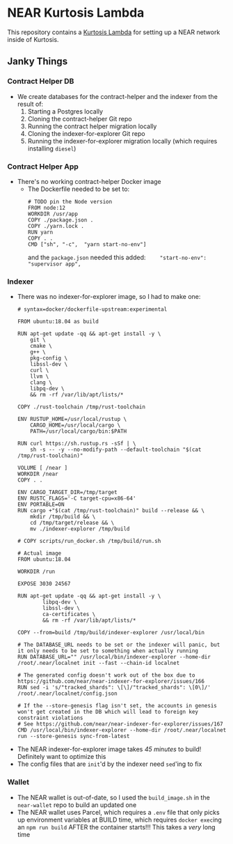 NEAR Kurtosis Lambda
=====================
This repository contains a [Kurtosis Lambda](https://docs.kurtosistech.com/advanced-usage.html#kurtosis-lambdas) for setting up a NEAR network inside of Kurtosis.

Janky Things
------------
### Contract Helper DB
* We create databases for the contract-helper and the indexer from the result of:
    1. Starting a Postgres locally
    1. Cloning the contract-helper Git repo
    1. Running the contract helper migration locally
    1. Cloning the indexer-for-explorer Git repo
    1. Running the indexer-for-explorer migration locally (which requires installing `diesel`)

### Contract Helper App
* There's no working contract-helper Docker image
    * The Dockerfile needed to be set to:
        ```
        # TODO pin the Node version
        FROM node:12
        WORKDIR /usr/app
        COPY ./package.json .
        COPY ./yarn.lock .
        RUN yarn
        COPY . .
        CMD ["sh", "-c",  "yarn start-no-env"]
        ```
      and the `package.json` needed this added: `    "start-no-env": "supervisor app",`

### Indexer
* There was no indexer-for-explorer image, so I had to make one:
    ```
    # syntax=docker/dockerfile-upstream:experimental

    FROM ubuntu:18.04 as build

    RUN apt-get update -qq && apt-get install -y \
        git \
        cmake \
        g++ \
        pkg-config \
        libssl-dev \
        curl \
        llvm \
        clang \
        libpq-dev \
        && rm -rf /var/lib/apt/lists/*

    COPY ./rust-toolchain /tmp/rust-toolchain

    ENV RUSTUP_HOME=/usr/local/rustup \
        CARGO_HOME=/usr/local/cargo \
        PATH=/usr/local/cargo/bin:$PATH

    RUN curl https://sh.rustup.rs -sSf | \
        sh -s -- -y --no-modify-path --default-toolchain "$(cat /tmp/rust-toolchain)"

    VOLUME [ /near ]
    WORKDIR /near
    COPY . .

    ENV CARGO_TARGET_DIR=/tmp/target
    ENV RUSTC_FLAGS='-C target-cpu=x86-64'
    ENV PORTABLE=ON
    RUN cargo +"$(cat /tmp/rust-toolchain)" build --release && \
        mkdir /tmp/build && \
        cd /tmp/target/release && \
        mv ./indexer-explorer /tmp/build

    # COPY scripts/run_docker.sh /tmp/build/run.sh

    # Actual image
    FROM ubuntu:18.04

    WORKDIR /run

    EXPOSE 3030 24567

    RUN apt-get update -qq && apt-get install -y \
            libpq-dev \
            libssl-dev \
            ca-certificates \
            && rm -rf /var/lib/apt/lists/*

    COPY --from=build /tmp/build/indexer-explorer /usr/local/bin

    # The DATABASE_URL needs to be set or the indexer will panic, but it only needs to be set to something when actually running
    RUN DATABASE_URL="" /usr/local/bin/indexer-explorer --home-dir /root/.near/localnet init --fast --chain-id localnet

    # The generated config doesn't work out of the box due to https://github.com/near/near-indexer-for-explorer/issues/166
    RUN sed -i 's/"tracked_shards": \[\]/"tracked_shards": \[0\]/' /root/.near/localnet/config.json

    # If the --store-genesis flag isn't set, the accounts in genesis won't get created in the DB which will lead to foreign key constraint violations
    # See https://github.com/near/near-indexer-for-explorer/issues/167
    CMD /usr/local/bin/indexer-explorer --home-dir /root/.near/localnet run --store-genesis sync-from-latest
    ```
* The NEAR indexer-for-explorer image takes _45 minutes_ to build! Definitely want to optimize this
* The config files that are `init`'d by the indexer need `sed`'ing to fix

### Wallet
* The NEAR wallet is out-of-date, so I used the `build_image.sh` in the `near-wallet` repo to build an updated one
* The NEAR wallet uses Parcel, which requires a `.env` file that only picks up environment variables at BUILD time, which requires `docker exec`ing an `npm run build` AFTER the container starts!!! This takes a _very_ long time
